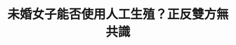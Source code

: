 ---
id: "30"
lang: zh-tw
publish: "TRUE"
selected: "FALSE"
selected_blog: "FALSE"
thumbnail: https://cm.pdis.tw/images/post/30/1bG7mdHtPm6Iq8qW07aYJwcmkVHLa_yWH.jpg
title: 未婚女子能否使用人工生殖？正反雙方無共識
description: 「開放單身女可以合法施行『人工受孕』及『試管嬰兒』 」連署案
color: green
introduction:
  content: >
    2018年4月13日，PDIS小組於空總社創中心召開第30案協作會議，討論單身女子是否可透過人工生殖擁有小孩。此案是由網友Shu Kai
    Wu於2018年1月4日於公共網路政策參與平台提出「開放單身女可以合法施行『人工受孕』及『試管嬰兒』」，經過網友連署，與開放政府聯絡人月會投票選出後，成為協作會議的主題。


    提案者報告認為，聯合國人權公約有保障人民的生殖權，此一權益除了應不分性傾向均平等以外，無論結婚與否，也應該受到一樣的保障。目前台灣的人工生殖僅確診為不孕症之夫妻可以使用，等同於歧視單身的女子。但反對者認為，在一夫一妻忠貞婚姻之下，以自然性行為方式所生出的小孩，才能有幸福的家庭環境。


    經過激烈的討論後，會議結果沒有結論，但透過面對面的溝通與討論，展開議題的多元面向與面臨的挑戰。所有整理的資料公開透明，為接下來要延伸討論的人奠下議題的基礎。
  image: https://cm.pdis.tw/images/post/30/1xNPG0zqj8qtqy3ZQpEg2h5r7v_E-fG4j.jpg
join:
  type: 提
  title: 開放單身女可以合法施行『人工受孕』及『試管嬰兒』
  link: https://join.gov.tw/idea/detail/53479b9a-8cbb-4ea0-9f16-2294c97f24ac
  image: https://cm.pdis.tw/images/post/30/1YcLR7uNmxGOKn4SbRqJlr6N3d7DSpKQm.jpg
layout: post
departments:
  - 衛福部
tags:
  - 醫療
  - 性平
  - 法規
embed:
  agenda_book:
    links:
      - https://hackmd.io/@peggylo/Byg3w0-if/https%3A%2F%2Fhackmd.io%2Fs%2FSyjLfCZif?type=book
  mind_map:
    links:
      - https://miro.com/app/live-embed/o9J_kzqyEfc=/?moveToViewport=-1438,-1243,5384,2160&embedAutoplay=true
  ministry_slide:
    links:
      - https://issuu.com/pdis.tw/docs/__-____-_________-________30_____10_a7c1a4a10e9c19
  host_slide:
    links:
      - "-"
  live:
    links:
      - https://www.youtube.com/watch?v=5f2lxZqZjXE
  transcript:
    links:
      - https://sayit.pdis.nat.gov.tw/2018-04-13-%E9%96%8B%E6%94%BE%E6%94%BF%E5%BA%9C%E8%81%AF%E7%B5%A1%E4%BA%BA%E7%AC%AC%E4%B8%89%E5%8D%81%E6%AC%A1%E5%8D%94%E4%BD%9C%E6%9C%83%E8%AD%B0
pictures:
  - https://cm.pdis.tw/images/post/30/1uc5pe-BiqNXiuVyR0TSw3CULZO2QI1JE.jpg
blogs:
  - https://pdis.nat.gov.tw/zh-TW/blog/%E6%9C%AA%E5%A9%9A%E5%A5%B3%E5%AD%90%E8%83%BD%E5%90%A6%E4%BD%BF%E7%94%A8%E4%BA%BA%E5%B7%A5%E7%94%9F%E6%AE%96-%E6%AD%A3%E5%8F%8D%E9%9B%99%E6%96%B9%E7%84%A1%E5%85%B1%E8%AD%98/
---